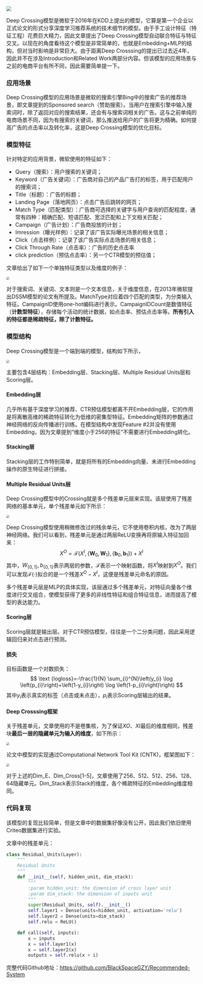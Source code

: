 <img src="../images/ctr_5.png" style="zoom:80%;" />

Deep Crossing模型是微软于2016年在KDD上提出的模型，它算是第一个企业以正式论文的形式分享深度学习推荐系统的技术细节的模型。由于手工设计特征（特征工程）花费巨大精力，因此文章提出了Deep Crossing模型自动联合特征与特征交叉。以现在的角度看待这个模型是非常简单的，也就是Embedding+MLP的结构，但对当时影响是非常巨大。由于距离Deep Crosssing的提出已过去近4年，因此并不在涉及Introduction和Related Work两部分内容。但该模型的应用场景与之前的电商平台有所不同，因此需要简单提一下。



### 应用场景

Deep Crossing模型的应用场景是微软的搜索引擎Bing中的搜索广告的推荐场景，即文章提到的Sponsored search（赞助搜索）。当用户在搜索引擎中输入搜索词时，除了返回对应的搜索结果，还会有与搜索词相关的广告。这与之前单纯的电商场景不同，因为有搜索的关键词，那么推送给用户的广告将更为精确。如何提高广告的点击率以及转化率，这是Deep Crossing模型的优化目标。



### 模型特征

针对特定的应用背景，微软使用的特征如下：

- Query（搜索）：用户搜索的关键词；
- Keyword（广告关键词）：广告商对自己的产品广告打的标签，用于匹配用户的搜索词；
- Title（标题）：广告的标题；
- Landing Page（落地网页）：点击广告后跳转的网页；
- Match Type（匹配类型）：广告商可选择的关键字与用户查询的匹配程度，通常有四种：精确匹配、短语匹配、宽泛匹配和上下文相关匹配；
- Campaign（广告计划）：广告商投放的计划；
- Imression（曝光样例）：记录了该广告实际曝光场景的相关信息；
- Click（点击样例）：记录了该广告实际点击场景的相关信息；
- Click Through Rate（点击率）：广告的历史点击率
- click prediction（预估点击率）：另一个CTR模型的预估值；

文章给出了如下一个单独特征类型以及维度的例子：

<img src="../images/ctr_6.png" style="zoom:50%;" />

对于搜索词、关键词、文本则是一个文本信息，关于维度信息，在2013年微软提出DSSM模型的论文有所提及。MatchType对应着四个匹配的类型，为分类输入特征。CampaignID使用one-hot编码进行表示。CampaignIDCount是数值特征（**计数型特征**），存储每个活动的统计数据，如点击率、预估点击率等。**所有引入的特征都是稀疏特征，除了计数特征。**



### 模型结构

Deep Crossing模型是一个端到端的模型，结构如下所示，

<img src="../images/ctr_7.png" style="zoom:50%;" />

主要包含4层结构：Embedding层、Stacking层、Multiple Residual Units层和Scoring层。



#### Embedding层

几乎所有基于深度学习的推荐、CTR预估模型都离不开Embedding层，它的作用是将离散高维的稀疏特征转化为低维的密集型特征。Embedding矩阵的参数通过神经网络的反向传播进行训练。在模型结构中发现Feature #2并没有使用Embedding，因为文章提到“维度小于256的特征“不需要进行Embedding转化。



#### Stacking层

Stacking层的工作特别简单，就是将所有的Embedding向量、未进行Embedding操作的原生特征进行拼接。



#### Multiple Residual Units层

Deep Crossing模型中的Crossing就是多个残差单元层来实现。该层使用了残差网络的基本单元，单个残差单元如下所示：

<img src="../images/ctr_8.png" style="zoom:50%;" />

Deep Crossing模型使用稍微修改过的残余单元，它不使用卷积内核，改为了两层神经网络。我们可以看到，残差单元是通过两层ReLU变换再将原输入特征加回来：
$$
X^{O}=\mathcal{F}\left(X^{I},\left\{\mathbf{W}_{0}, \mathbf{W}_{1}\right\},\left\{\mathbf{b}_{0}, \mathbf{b}_{1}\right\}\right)+X^{I}
$$
其中，$W_{\{0,1\}},b_{\{0,1\}}$表示两层的参数，$\mathcal F$表示一个映射函数，将$X^I$映射到$X^O$。我们可以发现$\mathcal F(\cdot)$拟合的是一个残差$X^O-X^I$，这便是残差单元命名的原因。

多个残差单元层是MLP的具体实现，该层通过多个残差单元，对特征向量各个维度进行交叉组合，使模型获得了更多的非线性特征和组合特征信息，进而提高了模型的表达能力。



#### Scoring层

Scoring层就是输出层。对于CTR预估模型，往往是一个二分类问题，因此采用逻辑回归来对点击进行预测。



#### 损失

目标函数是一个对数损失：
$$
\text {logloss}=-\frac{1}{N} \sum_{i}^{N}\left(y_{i} \log \left(p_{i}\right)+\left(1-y_{i}\right) \log \left(1-p_{i}\right)\right)
$$
其中$y_i$表示真实的标签（点击或未点击），$p_i$表示Scoring层输出的结果。



#### Deep Crosssing框架

关于残差单元，文章使用的不是卷集核，为了保证$XO、XI$最后的维度相同，残差块**最后一层的隐藏单元为输入的维度**，如下所示：

<img src="../images/ctr_9.png" style="zoom:50%;" />

论文中模型的实现通过Computational Network Tool Kit (CNTK)，框架图如下：

<img src="../images/ctr_10.png" style="zoom:50%;" />

对于上述的Dim_E、Dim_Cross[1-5]，文章使用了256、512、512、256、128、64隐藏单元。Dim_Stack表示Stack的维度，各个稀疏特征的Embedding维度相同。



### 代码复现

该模型的复现比较简单，但是文章中的数据集好像没有公开，因此我们依旧使用Criteo数据集进行实验。

文章中的残差单元：

```python
class Residual_Units(Layer):
    """
    Residual Units
    """
    def __init__(self, hidden_unit, dim_stack):
        """
        :param hidden_unit: the dimension of cross layer unit
        :param dim_stack: the dimension of inputs unit
        """
        super(Residual_Units, self).__init__()
        self.layer1 = Dense(units=hidden_unit, activation='relu')
        self.layer2 = Dense(units=dim_stack)
        self.relu = ReLU()

    def call(self, inputs):
        x = inputs
        x = self.layer1(x)
        x = self.layer2(x)
        outputs = self.relu(x + i)
```

完整代码Github地址：https://github.com/BlackSpaceGZY/Recommended-System



